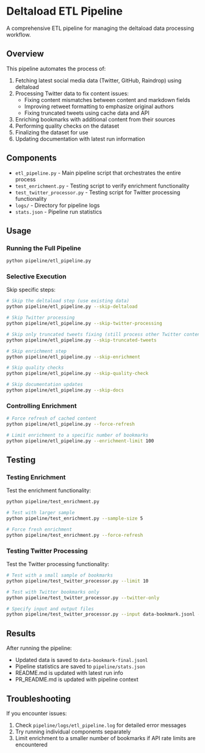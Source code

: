 # Deltaload ETL Pipeline

A comprehensive ETL pipeline for managing the deltaload data processing workflow.

## Overview

This pipeline automates the process of:

1. Fetching latest social media data (Twitter, GitHub, Raindrop) using deltaload
2. Processing Twitter data to fix content issues:
   - Fixing content mismatches between content and markdown fields
   - Improving retweet formatting to emphasize original authors
   - Fixing truncated tweets using cache data and API
3. Enriching bookmarks with additional content from their sources
4. Performing quality checks on the dataset
5. Finalizing the dataset for use
6. Updating documentation with latest run information

## Components

- `etl_pipeline.py` - Main pipeline script that orchestrates the entire process
- `test_enrichment.py` - Testing script to verify enrichment functionality
- `test_twitter_processor.py` - Testing script for Twitter processing functionality
- `logs/` - Directory for pipeline logs
- `stats.json` - Pipeline run statistics

## Usage

### Running the Full Pipeline

```bash
python pipeline/etl_pipeline.py
```

### Selective Execution

Skip specific steps:

```bash
# Skip the deltaload step (use existing data)
python pipeline/etl_pipeline.py --skip-deltaload

# Skip Twitter processing
python pipeline/etl_pipeline.py --skip-twitter-processing

# Skip only truncated tweets fixing (still process other Twitter content)
python pipeline/etl_pipeline.py --skip-truncated-tweets

# Skip enrichment step
python pipeline/etl_pipeline.py --skip-enrichment

# Skip quality checks
python pipeline/etl_pipeline.py --skip-quality-check

# Skip documentation updates
python pipeline/etl_pipeline.py --skip-docs
```

### Controlling Enrichment

```bash
# Force refresh of cached content
python pipeline/etl_pipeline.py --force-refresh

# Limit enrichment to a specific number of bookmarks
python pipeline/etl_pipeline.py --enrichment-limit 100
```

## Testing

### Testing Enrichment

Test the enrichment functionality:

```bash
python pipeline/test_enrichment.py

# Test with larger sample
python pipeline/test_enrichment.py --sample-size 5

# Force fresh enrichment
python pipeline/test_enrichment.py --force-refresh
```

### Testing Twitter Processing

Test the Twitter processing functionality:

```bash
# Test with a small sample of bookmarks
python pipeline/test_twitter_processor.py --limit 10

# Test with Twitter bookmarks only
python pipeline/test_twitter_processor.py --twitter-only

# Specify input and output files
python pipeline/test_twitter_processor.py --input data-bookmark.jsonl --output test-twitter-processed.jsonl
```

## Results

After running the pipeline:

- Updated data is saved to `data-bookmark-final.jsonl`
- Pipeline statistics are saved to `pipeline/stats.json`
- README.md is updated with latest run info
- PR_README.md is updated with pipeline context

## Troubleshooting

If you encounter issues:

1. Check `pipeline/logs/etl_pipeline.log` for detailed error messages
2. Try running individual components separately
3. Limit enrichment to a smaller number of bookmarks if API rate limits are encountered